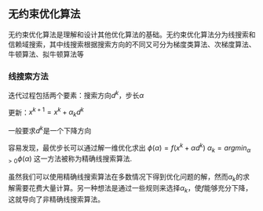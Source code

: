 ## 无约束优化算法
无约束优化算法是理解和设计其他优化算法的基础。无约束优化算法分为线搜索和信赖域搜索，其中线搜索根据搜索方向的不同又可分为梯度类算法、次梯度算法、牛顿算法、拟牛顿算法等

### 线搜索方法
迭代过程包括两个要素：搜索方向$d^k$，步长$\alpha$

更新：$x^{k+1}=x^{k} + \alpha_k d^k$

一般要求$d^k$是一个下降方向

容易发现，最优步长可以通过解一维优化求出
$\phi(\alpha)=f(x^k+\alpha d^k)$
$\alpha_k=argmin_{\alpha>0}\phi(\alpha)$
这一方法被称为精确线搜索算法.

虽然我们可以使用精确线搜索算法在多数情况下得到优化问题的解，然而$\alpha_k$的求解需要花费大量计算。另一种想法是通过一些规则来选择$\alpha_k$，使$f$能够充分下降，这就导向了非精确线搜索算法。